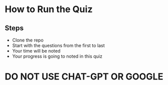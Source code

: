 # How to Run the Quiz

## Steps
- Clone the repo
- Start with the questions from the first to last
- Your time will be noted
- Your progress is going to noted in this quiz

# DO NOT USE CHAT-GPT OR GOOGLE
